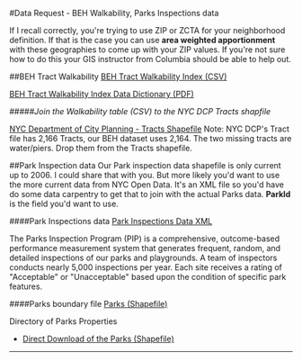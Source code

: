 #Data Request - BEH Walkability, Parks Inspections data

If I recall correctly, you're trying to use ZIP or ZCTA for your neighborhood definition. If that is the case you can use **area weighted apportionment** with these geographies to come up with your ZIP values. If you're not sure how to do this your GIS instructor from Columbia should be able to help out. 



##BEH Tract Walkability
[BEH Tract Walkability Index (CSV)](https://raw.githubusercontent.com/nygeog/beh_public/master/data_requests/2015-01-12-walkability-pips/data/t10_walkability_recalc.csv)

[BEH Tract Walkability Index Data Dictionary (PDF)](https://github.com/nygeog/beh_public/blob/master/data_requests/2015-01-12-walkability-pips/docs/walkability-gis-codebook-2010-tracts-20150112.pdf?raw=true)


#####*Join the Walkability table (CSV) to the NYC DCP Tracts shapfile*

[NYC Department of City Planning - Tracts Shapefile](http://www.nyc.gov/html/dcp/download/bytes/nyct2010_14d.zip)
Note: NYC DCP's Tract file has 2,166 Tracts, our BEH dataset uses 2,164. The two missing tracts are water/piers. Drop them from the Tracts shapefile. 

##Park Inspection data
Our Park inspection data shapefile is only current up to 2006. I could share that with you. But more likely you'd want to use the more current data from NYC Open Data. It's an XML file so you'd have do some data carpentry to get that to join with the actual Parks data. **ParkId** is the field you'd want to use. 


####Park Inspections data
[Park Inspections Data XML](https://data.cityofnewyork.us/Housing-Development/Parks-Inspections-data/t9jy-gfev)

The Parks Inspection Program (PIP) is a comprehensive, outcome-based performance measurement system that generates frequent, random, and detailed inspections of our parks and playgrounds. A team of inspectors conducts nearly 5,000 inspections per year. Each site receives a rating of "Acceptable" or "Unacceptable" based upon the condition of specific park features.

####Parks boundary file
[Parks (Shapefile)](https://data.cityofnewyork.us/City-Government/Parks-Properties/rjaj-zgq7)

Directory of Parks Properties

* [Direct Download of the Parks (Shapefile)](https://data.cityofnewyork.us/api/geospatial/rjaj-zgq7?method=export&format=Shapefile)

---

<!--Daniel,

Thanks so much for getting back to me. Could you give me an idea of what to expect from the dataset-- eg. what variables does it contain, what is the geography involved?

I really appreciate it.

Best,
Melina

On Wed, Jan 7, 2015 at 8:38 AM, Daniel M Sheehan <dms2203@columbia.edu> wrote:
Kathy, James and I had a call yesterday and will be talking again at the end of the week. I have Melina's dataset in my queue. I hope to get it out early next week. 

On Tue, Jan 6, 2015 at 1:25 PM, Kathryn M. Neckerman <k.neckerman@gmail.com> wrote:
Hi Melina,

I'm copying in Danny Sheehan, one of our GIS analysts, who is working on producing a "public use" version of our built environment data.

Danny:  we talked about this request before - Melina is a senior at Barnard who was interested in some neighborhood measures to complement her data on family and household characteristics for kids in Early Head Start. 

We had originally talked about providing some data mid-January, but it sounds like the full-scale public use dataset won't be ready by then. I wonder if there's a fallback response - if there's a way to pull a few variables (walkability, park access and quality) that might be especially relevant for young kids, from existing datasets with measures defined at the zip or tract level? If I have this right, these are background measures and not the focus of Meilna's project, so they could be very simple. What do you think?

Thanks

K

On Tue, Jan 6, 2015 at 1:12 PM, Melina Iacovou <mi2280@barnard.edu> wrote:
Hi Dr. Neckerman,

Happy New Year! I figured I'd check in regarding the data request post-team meeting. 

Thanks so much,
Melina 

On Thu, Dec 18, 2014 at 4:46 PM, Kathryn M. Neckerman <k.neckerman@gmail.com> wrote:
Ok, I've send this schedule info to our GIS person.

K

On Thu, Dec 18, 2014 at 4:44 PM, Melina Iacovou <mi2280@barnard.edu> wrote:
Dr. Neckerman,

Great, thank you so much. I'd say I'll need it latest mid-January. If I could have the data soon after that team meeting, that'd be ideal. That way I can focus on understanding the datasets and manipulating them before other thesis data collection begins at the start of the Spring semester. 

Thanks again,
Melina 

On Thu, Dec 18, 2014 at 4:35 PM, Kathryn M. Neckerman <k.neckerman@gmail.com> wrote:
Hi Melina,

I think we're talking about either zip code level or tract level. We will provide you with the data but with the holidays things have slowed down a bit -- we won't have another team meeting till Jan 6.

What's your timeframe - when do you need the data?

Kathy

On Thu, Dec 18, 2014 at 4:04 PM, Melina Iacovou <mi2280@barnard.edu> wrote:
Hi Dr. Neckerman,

I hope this e-mail finds you well. I've read over the literature you sent with the dataset descriptions- it was really helpful context. 

Park proximity was evaluated by measuring from the addresses of the 13,000 participants, but in terms of datasets for average park area and quality within a zip code-- is there anything that the Built Environment and Health Research group has done/can share? 

As for the article on walkability and poor/non-poor disparities, I see that safety has its own subset of data points. Is there an aggregate metric available for safety? If not, are the 6 variables each separately available on a zip-code level? 

If park area/quality & safety related datasets are available at that geography, that would be wonderful. Please let me know. 

Thanks so much,
Melina 

On Tue, Dec 9, 2014 at 3:23 PM, Kathryn M. Neckerman <k.neckerman@gmail.com> wrote:
Ok, I'll follow up.

On Tue, Dec 9, 2014 at 3:20 PM, Melina Iacovou <mi2280@barnard.edu> wrote:
Hi Dr. Neckerman,

Thank you for the quick reply and the papers. I am hoping to do some GIS analysis over the winter/holiday break before the start of the Spring semester in late-January when I need to begin the other aspects of data collection for my thesis. 

I would just like the datasets if they are available/shareable with Columbia students, so I can compare the indices your group has created to the Early Head Start locations throughout the city, as well as some public health data on obesity and physical activity. 

Thanks so much,
Melina 

On Tue, Dec 9, 2014 at 3:14 PM, Kathryn M. Neckerman <k.neckerman@gmail.com> wrote:
I will check in. Is there a near-term deadline I can give people and if so what do you need by that time?

Documentation for the walkability measure is in the jphp article (attached).

documentation for the park measures is here http://www.ncbi.nlm.nih.gov/pmc/articles/PMC3696994/



On Tue, Dec 9, 2014 at 3:10 PM, Melina Iacovou <mi2280@barnard.edu> wrote:
Hi Dr. Neckerman,

I just wanted to touch base regarding the GIS datasets on walkability, park area/quality and safety. 

Any other insight you can provide to me so I understand what the group has done would be immensely helpful-- is there a handbook or write-up associated with these datasets that goes beyond the brief descriptions on the website? 

Thanks so much,
Melina 

On Wed, Dec 3, 2014 at 1:23 PM, Kathryn M. Neckerman <k.neckerman@gmail.com> wrote:
This is kind of a busy time for our team, so if you don't hear from me in a week, just send a quick reminder and I'll make sure this is moving along,

K

On Wed, Dec 3, 2014 at 1:13 PM, Melina Iacovou <mi2280@barnard.edu> wrote:
Dr Neckerman,

Thank you very much. I look forward to it!

Best,
Melina

On Tue, Dec 2, 2014 at 1:17 PM, Kathryn M. Neckerman <k.neckerman@gmail.com> wrote:
Melina,

We can provide some measures for your project but our GIS analysts need to look at what we already have created. I'll be back in touch about this.

All best,

kathy

On Mon, Dec 1, 2014 at 12:43 PM, Kathryn M. Neckerman <k.neckerman@gmail.com> wrote:
Hi Melina,

I've forwarded your request to others in the group. We meet tomorrow morning and I expect we'll talk about it then.

Kathy

On Mon, Dec 1, 2014 at 12:38 PM, Melina Iacovou <mi2280@barnard.edu> wrote:
Hi Dr. Neckerman,

I just wanted to touch base regarding the data request. Please let me know what you and the rest of the group think.

Thanks so much,
Melina 

On Wed, Nov 26, 2014 at 1:25 PM, Melina Iacovou <mi2280@barnard.edu> wrote:
Hi Dr. Neckerman,

That would be wonderful, and zip codes would be great to work with. While the families are in mainly 2 neighborhoods, I plan to explore all NYC Early Head Start neighborhoods to see what populations the centers serve. I am hoping to look at the median household income of the zip codes in which the centers are located (there are 42 across the 5 boroughs), along with community aspects such as walkability, safety and park area & quality. 

Thank you and Happy Thanksgiving,
Melina 

On Mon, Nov 24, 2014 at 6:34 AM, Kathryn M. Neckerman <k.neckerman@gmail.com> wrote:
Hi Melina,

Let me check with the group - I know we're sharing some of this info but I'm not sure for what geographies. Without a budget for custom work, we would probably share for administrative/census geographies such as community districts or zip code tabulation areas. Are your families clustered in a single neighborhood or are they spread across the city?

KN

On Sun, Nov 23, 2014 at 9:28 PM, Melina Iacovou <mi2280@barnard.edu> wrote:
Hi Dr. Neckerman,

My name is Melina Iacovou, and I am a senior at Barnard College of Columbia University. For my thesis, I am studying a population of families enrolled in an Early Head Start program in the city. My work is part of a larger research effort- a collaboration between Mailman's PopFam department (PI Dr. Helena Duch) and the Teachers College Movement Science department (PI Dr. Carol Garber). 

I am hoping to look at some aspects of the home (affordances given to children, space available to move freely) and the built environment of the neighborhood of the population to relate those variables to the physical activity levels of the parents. 

I know that the Built Environment and Health Research Group has done neighborhood walkability, safety and park area & quality data collection for the city. Is this something that can be shared for research purposes given that I would be building off of it? 
If so, by what geography are such measures broken down? 

Please do let me know. 

Thanks so much,
Melina

-->